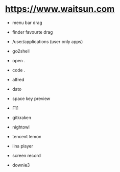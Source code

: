 # https://www.waitsun.com

- menu bar drag
- finder favourte drag
- /user/applications (user only apps)
- go2shell
- open .
- code .
- alfred
- dato
- space key preview
- F11
- gitkraken
- nightowl
- tencent lemon
- iina player
- screen record

- downie3
